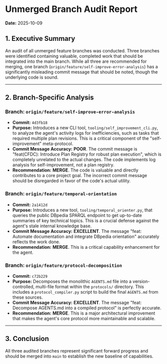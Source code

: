 # Unmerged Branch Audit Report

**Date:** 2025-10-09

## 1. Executive Summary

An audit of all unmerged feature branches was conducted. Three branches were identified containing valuable, completed work that should be integrated into the main branch. While all three are recommended for merging, one branch (`origin/feature/self-improve-error-analysis`) has a significantly misleading commit message that should be noted, though the underlying code is sound.

---

## 2. Branch-Specific Analysis

### Branch: `origin/feature/self-improve-error-analysis`
- **Commit:** `4d3fb18`
- **Purpose:** Introduces a new CLI tool, `tooling/self_improvement_cli.py`, to analyze the agent's activity logs for inefficiencies, such as tasks that required multiple plan revisions. This is a critical component of the "self-improvement" meta-protocol.
- **Commit Message Accuracy:** **POOR**. The commit message is "feat(CFDC): Introduce Plan Registry for robust plan execution", which is completely unrelated to the actual changes. The code implements log analysis for self-improvement, not a plan registry.
- **Recommendation:** **MERGE**. The code is valuable and directly contributes to a core project goal. The incorrect commit message should be disregarded in favor of the code's actual utility.

### Branch: `origin/feature/temporal-orientation`
- **Commit:** `2a1412d`
- **Purpose:** Introduces a new tool, `tooling/temporal_orienter.py`, that queries the public DBpedia SPARQL endpoint to get up-to-date summaries of key technical topics. This is a crucial defense against the agent's stale internal knowledge base.
- **Commit Message Accuracy:** **EXCELLENT**. The message "feat: Automate documentation and integrate DBpedia orientation" accurately reflects the work done.
- **Recommendation:** **MERGE**. This is a critical capability enhancement for the agent.

### Branch: `origin/feature/protocol-decomposition`
- **Commit:** `c72b229`
- **Purpose:** Decomposes the monolithic `AGENTS.md` file into a version-controlled, multi-file format within the `protocols/` directory. This includes a `protocol_compiler.py` script to build the final `AGENTS.md` from these sources.
- **Commit Message Accuracy:** **EXCELLENT**. The message "feat: Decompose AGENTS.md into a compiled protocol" is perfectly accurate.
- **Recommendation:** **MERGE**. This is a major architectural improvement that makes the agent's core protocol more maintainable and scalable.

---

## 3. Conclusion

All three audited branches represent significant forward progress and should be merged into `main` to establish the new baseline of capabilities.